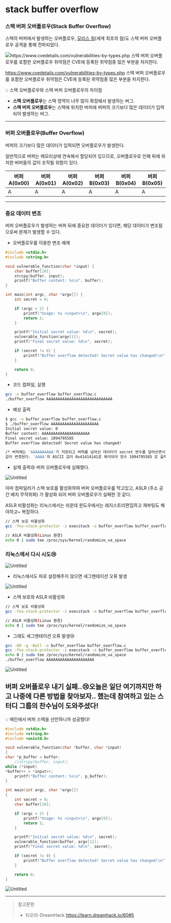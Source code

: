 # stack buffer overflow

### 스택 버퍼 오버플로우(Stack Buffer Overflow)

스택의 버퍼에서 발생하는 오버플로우, [모리스 웜](https://ko.wikipedia.org/wiki/%EB%AA%A8%EB%A6%AC%EC%8A%A4_%EC%9B%9C)(세계 최초의 웜)도 스택 버퍼 오버플로우 공격을 통해 전파되었다.

![https://www.cvedetails.com/vulnerabilities-by-types.php
스택 버퍼 오버플로우를 포함한 오버플로우 취약점은 CVE에 등록된 취약점중 많은 부분을 차지한다.](https://frost-nerine-bfa.notion.site/image/https%3A%2F%2Fprod-files-secure.s3.us-west-2.amazonaws.com%2Fea8dd16e-ce24-4633-b1ef-2f39a7414cd8%2Fe638a65f-2fa0-40d3-80cc-6c3add7938a0%2FVulnerabilities_by_type.png?table=block&id=2abd3d30-e6c4-4d61-b9ce-a7c1d4c6da96&spaceId=ea8dd16e-ce24-4633-b1ef-2f39a7414cd8&width=2000&userId=&cache=v2)

https://www.cvedetails.com/vulnerabilities-by-types.php
스택 버퍼 오버플로우를 포함한 오버플로우 취약점은 CVE에 등록된 취약점중 많은 부분을 차지한다.

<aside>
💡 스택 오버플로우와 스택 버퍼 오버플로우의 차이점

</aside>

- **스택 오버플로우**는 스택 영역이 너무 많이 확장돼서 발생하는 버그.
- **스택 버퍼 오버플로우**는 스택에 위치한 버퍼에 버퍼의 크기보다 많은 데이터가 입력되어 발생하는 버그.

---

### 버퍼 오버플로우(Buffer Overflow)

버퍼의 크기보다 많은 데이터가 입력되면 오버플로우가 발생한다.

일반적으로 버퍼는 메모리상에 연속해서 할당되어 있으므로, 오버플로우로 인해 뒤에 위치한 버퍼들의 값이 조작될 위험이 있다.

| 버퍼 A(0x00) | 버퍼 A(0x01) | 버퍼 A(0x02) | 버퍼 B(0x03) | 버퍼 B(0x04) | 버퍼 B(0x05) |
| --- | --- | --- | --- | --- | --- |
| A | A | A | A | A | A |

---

### 중요 데이터 변조

버퍼 오버플로우가 발생하는 버퍼 뒤에 중요한 데이터가 있다면, 해당 데이터가 변조됨으로써 문제가 발생할 수 있다.

- 오버플로우를 이용한 변조 예제

```c
#include <stdio.h>
#include <string.h>

void vulnerable_function(char *input) {
    char buffer[10];
    strcpy(buffer, input);
    printf("Buffer content: %s\n", buffer);
}

int main(int argc, char *argv[]) {
    int secret = 0;

    if (argc < 2) {
        printf("Usage: %s <input>\n", argv[0]);
        return 1;
    }

    printf("Initial secret value: %d\n", secret);
    vulnerable_function(argv[1]);
    printf("Final secret value: %d\n", secret);

    if (secret != 0) {
        printf("Buffer overflow detected! Secret value has changed!\n");
    }

    return 0;
}

```

- 코드 컴파일, 실행

```bash
gcc -o buffer_overflow buffer_overflow.c
./buffer_overflow AAAAAAAAAAAAAAAAAAAAAAAAAAAAA
```

- 예상 출력

```bash
$ gcc -o buffer_overflow buffer_overflow.c
$ ./buffer_overflow AAAAAAAAAAAAAAAAAAAAA
Initial secret value: 0
Buffer content: AAAAAAAAAAAAAAAAAAAAA
Final secret value: 1094795585
Buffer overflow detected! Secret value has changed!

/* 버퍼에는 'AAAAAAAAAA'가 저장되고 버퍼를 넘어선 데이터가 secret 변수를 덮어쓰면서
값이 변경된다. 'AAAA'의 ASCII 값이 0x41414141로 해석되어 정수 1094795585 로 출력될 것이다.
```

- 실제 출력😢 버퍼 오버플로우에 실패했다.

![Untitled](https://frost-nerine-bfa.notion.site/image/https%3A%2F%2Fprod-files-secure.s3.us-west-2.amazonaws.com%2Fea8dd16e-ce24-4633-b1ef-2f39a7414cd8%2F5e1edf2b-f663-4622-aa41-36323168cd85%2FUntitled.png?table=block&id=3cf91c2d-3b7d-4b53-a924-b0ff6eea6094&spaceId=ea8dd16e-ce24-4633-b1ef-2f39a7414cd8&width=1420&userId=&cache=v2)

아마 컴파일러가 스택 보호를 활성화하여 버퍼 오버플로우를 막고있고, ASLR (주소 공간 배치 무작위화) 가 활성화 되어 버퍼 오버플로우가 실패한 것 같다.

ASLR 비활성화는 리눅스에서는 쉬운데 윈도우에서는 레지스트리편집하고 재부팅도 해야하고~ 복잡하다.

```bash
// 스택 보호 비활성화
gcc -fno-stack-protector -z execstack -o buffer_overflow buffer_overflow.c

// ASLR 비활성화(Linux 환경)
echo 0 | sudo tee /proc/sys/kernel/randomize_va_space
```

### 리눅스에서 다시 시도😢

![Untitled](https://frost-nerine-bfa.notion.site/image/https%3A%2F%2Fprod-files-secure.s3.us-west-2.amazonaws.com%2Fea8dd16e-ce24-4633-b1ef-2f39a7414cd8%2F53416792-ca69-42e3-996a-2bf7b7327fc6%2FUntitled.png?table=block&id=c5df3686-3d9d-49e1-8f26-c58da1e606d8&spaceId=ea8dd16e-ce24-4633-b1ef-2f39a7414cd8&width=1420&userId=&cache=v2)

- 리눅스에서도 따로 설정해주지 않으면 세그멘테이션 오류 발생

![Untitled](https://frost-nerine-bfa.notion.site/image/https%3A%2F%2Fprod-files-secure.s3.us-west-2.amazonaws.com%2Fea8dd16e-ce24-4633-b1ef-2f39a7414cd8%2F9a9e6926-10d2-40a3-80b4-9fd383681bce%2FUntitled.png?table=block&id=84ce7402-769a-4901-a6a6-05f92cae1f57&spaceId=ea8dd16e-ce24-4633-b1ef-2f39a7414cd8&width=1420&userId=&cache=v2)

- 스택 보호와 ASLR 비활성화

```bash
// 스택 보호 비활성화
gcc -fno-stack-protector -z execstack -o buffer_overflow buffer_overflow.c

// ASLR 비활성화(Linux 환경)
echo 0 | sudo tee /proc/sys/kernel/randomize_va_space
```

- 그래도 세그멘테이션 오류 발생😢

```bash
gcc -O0 -g -Wall -o buffer_overflow buffer_overflow.c
gcc -fno-stack-protector -z execstack -o buffer_overflow buffer_overflow.c
echo 0 | sudo tee /proc/sys/kernel/randomize_va_space
./buffer_overflow AAAAAAAAAAAAAAAAAAAAA
```

![Untitled](https://frost-nerine-bfa.notion.site/image/https%3A%2F%2Fprod-files-secure.s3.us-west-2.amazonaws.com%2Fea8dd16e-ce24-4633-b1ef-2f39a7414cd8%2F1b82b2e7-282d-4c6c-a727-be1148cce2ea%2FUntitled.png?table=block&id=17794d99-c319-4c53-8642-134e76b28368&spaceId=ea8dd16e-ce24-4633-b1ef-2f39a7414cd8&width=2000&userId=&cache=v2)

## 버퍼 오버플로우 내기 실패..😢오늘은 일단 여기까지만 하고 나중에 다른 방법을 찾아보자.. 했는데 참여하고 있는 스터디 그룹의 찬수님이 도와주셨다!

<aside>
💡 메인에서 버퍼 스택을 선언하니까 성공했다!

</aside>

```c
#include <stdio.h>
#include <string.h>
#include <unistd.h>

void vulnerable_function(char *buffer, char *input)
{
char *p_buffer = buffer;
    //strcpy(buffer, input);
while (*input)
*buffer++ = *input++;
    printf("Buffer content: %s\n", p_buffer);
}

int main(int argc, char *argv[]) 
{
    int secret = 0;
    char buffer[10];

    if (argc < 2) {
        printf("Usage: %s <input>\n", argv[0]);
        return 1;
    }

    printf("Initial secret value: %d\n", secret);
    vulnerable_function(buffer, argv[1]);
    printf("Final secret value: %d\n", secret);

    if (secret != 0) {
        printf("Buffer overflow detected! Secret value has changed!\n");
    }

    return 0;
}
```

![Untitled](https://frost-nerine-bfa.notion.site/image/https%3A%2F%2Fprod-files-secure.s3.us-west-2.amazonaws.com%2Fea8dd16e-ce24-4633-b1ef-2f39a7414cd8%2Fa3cd4f14-b117-4c57-8b41-8dbc38d5dda5%2FUntitled.png?table=block&id=64aebc7a-99e1-4cc4-be78-00c9d4b05b52&spaceId=ea8dd16e-ce24-4633-b1ef-2f39a7414cd8&width=1420&userId=&cache=v2)

---

> 참고문헌
> 
> - 티오리-DreamHack https://learn.dreamhack.io/60#5
